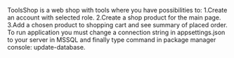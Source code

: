 ToolsShop is a web shop with tools where you have possibilities to: 
1.Create an account with selected role.
2.Create a shop product for the main page.
3.Add a chosen product to shopping cart and see summary of placed order.
To run application you must change a connection string in appsettings.json to your server in MSSQL and finally type command in package manager console: update-database.
